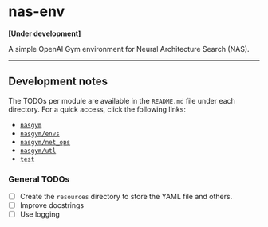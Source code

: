 # nas-env

**[Under development]**

A simple OpenAI Gym environment for Neural Architecture Search (NAS).

-------

## Development notes

The TODOs per module are available in the `README.md` file under each directory.
For a quick access, click the following links:

- [`nasgym`](nasgym/README.md)
- [`nasgym/envs`](nasgym/envs/README.md)
- [`nasgym/net_ops`](nasgym/net_ops/README.md)
- [`nasgym/utl`](nasgym/utl/README.md)
- [`test`](test/README.md)

### General TODOs

- [ ] Create the `resources` directory to store the YAML file and others.
- [ ] Improve docstrings
- [ ] Use logging